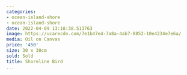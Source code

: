 ```yaml
---
categories:
- ocean-island-shore
- ocean-island-shore
date: 2022-04-09 13:18:38.513763
image: https://ucarecdn.com/7e1b47e4-7a8a-4ab7-8852-10e4234e7e6a/
media: Oil on Canvas
price: '450'
size: 30 x 30cm
sold: Sold
title: Shoreline Bird
...
```


